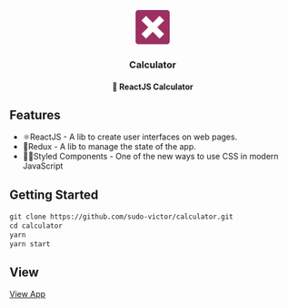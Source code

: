 <p align="center">
<img src="./assets/icon.png" height="60" width="60"><br/>

</p>

<h3 align="center">
Calculator <br/>
<h4 align="center">🔢 ReactJS Calculator</h4>
</h3>

## Features

-   ⚛ReactJS - A lib to create user interfaces on web pages.
-   🔄Redux - A lib to manage the state of the app.
-   💅🏿Styled Components - One of the new ways to use CSS in modern JavaScript

## Getting Started

```
git clone https://github.com/sudo-victor/calculator.git
cd calculator
yarn
yarn start
```

## View

[View App](https://expo.io/@victor_souto/checklist)
